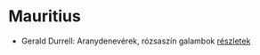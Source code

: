 # Mauritius

- Gerald Durrell: Aranydenevérek, rózsaszín galambok [részletek](_details/%7Bopf.creator%7D.md#id_875)